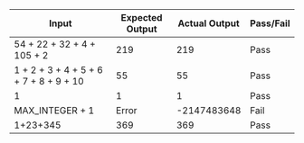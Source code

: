 | Input | Expected Output | Actual Output | Pass/Fail |
| --- | --- | --- | --- |
| 54 + 22 + 32 + 4 + 105 + 2 | 219 | 219 | Pass |
| 1 + 2 + 3 + 4 + 5 + 6 + 7 + 8 + 9 + 10 | 55 | 55 | Pass |
| 1 | 1 | 1 | Pass |
| MAX_INTEGER + 1 | Error | -2147483648 | Fail |
| 1+23+345 | 369 | 369 | Pass |
